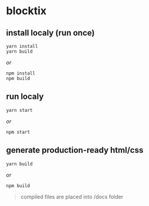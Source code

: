 # blocktix

## install localy (run once)

```
yarn install
yarn build
```

*or*

```
npm install
npm build
```


## run localy

```
yarn start
```

*or*

```
npm start
```


## generate production-ready html/css

```
yarn build
```

*or*

```
npm build
```

> compiled files are placed into /docs folder

